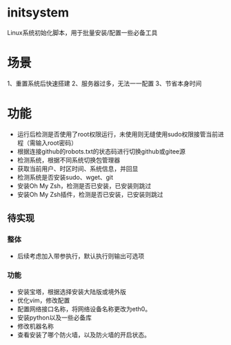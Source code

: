 # initsystem
Linux系统初始化脚本，用于批量安装/配置一些必备工具

# 场景
1、重置系统后快速搭建
2、服务器过多，无法一一配置
3、节省本身时间

# 功能
- 运行后检测是否使用了root权限运行，未使用则无缝使用sudo权限接管当前进程（需输入root密码）
- 根据连接github的robots.txt的状态码进行切换github或gitee源
- 检测系统，根据不同系统切换包管理器
- 获取当前用户、时区时间、系统信息，并回显
- 检测系统是否安装sudo、wget、git
- 安装Oh My Zsh，检测是否已安装，已安装则跳过
- 安装Oh My Zsh插件，检测是否已安装，已安装则跳过
  
## 待实现
### 整体
- 后续考虑加入带参执行，默认执行则输出可选项
### 功能
- 安装宝塔，根据选择安装大陆版或境外版
- 优化vim，修改配置
- 配置网络接口名称，将网络设备名称更改为eth0。
- 安装python以及一些必备库
- 修改机器名称
- 查看安装了哪个防火墙，以及防火墙的开启状态。
